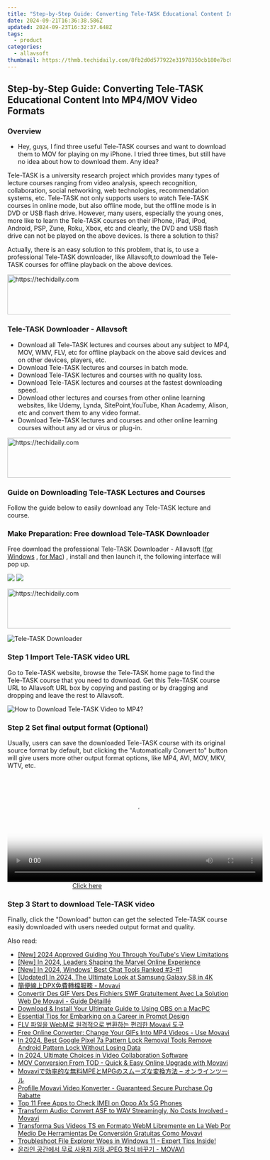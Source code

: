 ```yaml
---
title: "Step-by-Step Guide: Converting Tele-TASK Educational Content Into MP4/MOV Video Formats"
date: 2024-09-21T16:36:38.586Z
updated: 2024-09-23T16:32:37.648Z
tags:
  - product
categories:
  - allavsoft
thumbnail: https://thmb.techidaily.com/8fb2d0d577922e31978350cb180e7bc0e8d3ea4b5792db82388ad0c79872b3d3.jpg
---
```


## Step-by-Step Guide: Converting Tele-TASK Educational Content Into MP4/MOV Video Formats

### Overview

* Hey, guys, I find three useful Tele-TASK courses and want to download them to MOV for playing on my iPhone. I tried three times, but still have no idea about how to download them. Any idea?

Tele-TASK is a university research project which provides many types of lecture courses ranging from video analysis, speech recognition, collaboration, social networking, web technologies, recommendation systems, etc. Tele-TASK not only supports users to watch Tele-TASK courses in online mode, but also offline mode, but the offline mode is in DVD or USB flash drive. However, many users, especially the young ones, more like to learn the Tele-TASK courses on their iPhone, iPad, iPod, Android, PSP, Zune, Roku, Xbox, etc and clearly, the DVD and USB flash drive can not be played on the above devices. Is there a solution to this?

Actually, there is an easy solution to this problem, that is, to use a professional Tele-TASK downloader, like Allavsoft,to download the Tele-TASK courses for offline playback on the above devices.

<!-- affiliate ads begin -->
<a href="https://appsumo.8odi.net/c/5597632/2082542/7443" target="_top" id="2082542">
  <img src="//a.impactradius-go.com/display-ad/7443-2082542" border="0" alt="https://techidaily.com" width="728" height="90"/>
</a>
<img height="0" width="0" src="https://appsumo.8odi.net/i/5597632/2082542/7443" style="position:absolute;visibility:hidden;" border="0" />
<!-- affiliate ads end -->

### Tele-TASK Downloader - Allavsoft

* Download all Tele-TASK lectures and courses about any subject to MP4, MOV, WMV, FLV, etc for offline playback on the above said devices and on other devices, players, etc.
* Download Tele-TASK lectures and courses in batch mode.
* Download Tele-TASK lectures and courses with no quality loss.
* Download Tele-TASK lectures and courses at the fastest downloading speed.
* Download other lectures and courses from other online learning websites, like Udemy, Lynda, SitePoint,YouTube, Khan Academy, Alison, etc and convert them to any video format.
* Download Tele-TASK lectures and courses and other online learning courses without any ad or virus or plug-in.

<!-- affiliate ads begin -->
<a href="https://appsumo.8odi.net/c/5597632/2132162/7443" target="_top" id="2132162">
  <img src="//a.impactradius-go.com/display-ad/7443-2132162" border="0" alt="https://techidaily.com" width="728" height="90"/>
</a>
<img height="0" width="0" src="https://appsumo.8odi.net/i/5597632/2132162/7443" style="position:absolute;visibility:hidden;" border="0" />
<!-- affiliate ads end -->

### Guide on Downloading Tele-TASK Lectures and Courses

Follow the guide below to easily download any Tele-TASK lecture and course.

### Make Preparation: Free download Tele-TASK Downloader

Free download the professional Tele-TASK Downloader - Allavsoft ([for Windows](https://tools.techidaily.com/allavsoft/products/) , [for Mac](https://tools.techidaily.com/allavsoft/products/)) , install and then launch it, the following interface will pop up.

[![](https://www.allavsoft.com/how-to/../images/how-to/free-download-win.jpg)](https://tools.techidaily.com/allavsoft/products/) [![](https://www.allavsoft.com/how-to/../images/how-to/free-download-mac.jpg)](https://tools.techidaily.com/allavsoft/products/)

<!-- affiliate ads begin -->
<a href="https://ephamedtechinc.pxf.io/c/5597632/2136616/26400" target="_top" id="2136616">
  <img src="//a.impactradius-go.com/display-ad/26400-2136616" border="0" alt="https://techidaily.com" width="728" height="90"/>
</a>
<img height="0" width="0" src="https://ephamedtechinc.pxf.io/i/5597632/2136616/26400" style="position:absolute;visibility:hidden;" border="0" />
<!-- affiliate ads end -->

![Tele-TASK Downloader](https://www.allavsoft.com/how-to/../images/allavsoft/screen-shot-600.jpg)

### Step 1 Import Tele-TASK video URL

Go to Tele-TASK website, browse the Tele-TASK home page to find the Tele-TASK course that you need to download. Get this Tele-TASK course URL to Allavsoft URL box by copying and pasting or by dragging and dropping and leave the rest to Allavsoft.

![How to Download Tele-TASK Video to MP4?](https://www.allavsoft.com/how-to/../images/how-to/download-rtmp-video/download-rtmp-video.jpg)

### Step 2 Set final output format (Optional)

Usually, users can save the downloaded Tele-TASK course with its original source format by default, but clicking the "Automatically Convert to" button will give users more other output format options, like MP4, AVI, MOV, MKV, WTV, etc.

<!-- affiliate ads begin -->
<span id="1983553">
					<video width="576" height="240" style="cursor:pointer"
           poster="//a.impactradius-go.com/display-clicktoplayimage/1983553.png"
           onclick="if(!this.playClicked){this.play();this.setAttribute('controls',true);this.playClicked=true;}">
	   <source src="//a.impactradius-go.com/display-ad/22993-1983553">
	   <img src="//a.impactradius-go.com/display-clicktoplayimage/1983553.png" style="border: none; height: 100%; width: 100%; object-fit: contain">
	</video>
	<div style="width:360px;text-align:center"><a href="javascript:window.open(decodeURIComponent('https%3A%2F%2Fhomestyler.sjv.io%2Fc%2F5597632%2F1983553%2F22993'), '_blank');void(0);">Click here</a></div>
</span>
<img height="0" width="0" src="https://imp.pxf.io/i/5597632/1983553/22993" style="position:absolute;visibility:hidden;" border="0" />
<!-- affiliate ads end -->

### Step 3 Start to download Tele-TASK video

Finally, click the "Download" button can get the selected Tele-TASK course easily downloaded with users needed output format and quality.

<ins class="adsbygoogle"
     style="display:block"
     data-ad-format="autorelaxed"
     data-ad-client="ca-pub-7571918770474297"
     data-ad-slot="1223367746"></ins>

<ins class="adsbygoogle"
     style="display:block"
     data-ad-client="ca-pub-7571918770474297"
     data-ad-slot="8358498916"
     data-ad-format="auto"
     data-full-width-responsive="true"></ins>

<span class="atpl-alsoreadstyle">Also read:</span>
<div><ul>
<li><a href="https://youtube-lab.techidaily.com/024-approved-guiding-you-through-youtubes-view-limitations/"><u>[New] 2024 Approved Guiding You Through YouTube's View Limitations</u></a></li>
<li><a href="https://youtube-docs.techidaily.com/n-2024-leaders-shaping-the-marvel-online-experience/"><u>[New] In 2024, Leaders Shaping the Marvel Online Experience</u></a></li>
<li><a href="https://screen-mirroring-recording.techidaily.com/new-in-2024-windows-best-chat-tools-ranked-3-1/"><u>[New] In 2024, Windows' Best Chat Tools Ranked #3-#1</u></a></li>
<li><a href="https://fox-info.techidaily.com/updated-in-2024-the-ultimate-look-at-samsung-galaxy-s8-in-4k/"><u>[Updated] In 2024, The Ultimate Look at Samsung Galaxy S8 in 4K</u></a></li>
<li><a href="https://win-tricks.techidaily.com/1726220690734-dpx-movavi/"><u>簡便線上DPX免費轉檔服務 - Movavi</u></a></li>
<li><a href="https://win-tricks.techidaily.com/convertir-des-gif-vers-des-fichiers-swf-gratuitement-avec-la-solution-web-de-movavi-guide-detaille/"><u>Convertir Des GIF Vers Des Fichiers SWF Gratuitement Avec La Solution Web De Movavi - Guide Détaillé</u></a></li>
<li><a href="https://screen-sharing-recording.techidaily.com/download-and-install-your-ultimate-guide-to-using-obs-on-a-macpc/"><u>Download & Install Your Ultimate Guide to Using OBS on a MacPC</u></a></li>
<li><a href="https://tech-haven.techidaily.com/essential-tips-for-embarking-on-a-career-in-prompt-design/"><u>Essential Tips for Embarking on a Career in Prompt Design</u></a></li>
<li><a href="https://win-tricks.techidaily.com/flv-webm-movavi/"><u>FLV 파일을 WebM로 원격적으로 변환하는 편리한 Movavi 도구</u></a></li>
<li><a href="https://win-tricks.techidaily.com/free-online-converter-change-your-gifs-into-mp4-videos-use-movavi/"><u>Free Online Converter: Change Your GIFs Into MP4 Videos - Use Movavi</u></a></li>
<li><a href="https://unlock-android.techidaily.com/in-2024-best-google-pixel-7a-pattern-lock-removal-tools-remove-android-pattern-lock-without-losing-data-by-drfone-android/"><u>In 2024, Best Google Pixel 7a Pattern Lock Removal Tools Remove Android Pattern Lock Without Losing Data</u></a></li>
<li><a href="https://on-screen-recording.techidaily.com/in-2024-ultimate-choices-in-video-collaboration-software/"><u>In 2024, Ultimate Choices in Video Collaboration Software</u></a></li>
<li><a href="https://win-tricks.techidaily.com/mov-conversion-from-tod-quick-and-easy-online-upgrade-with-movavi/"><u>MOV Conversion From TOD - Quick & Easy Online Upgrade with Movavi</u></a></li>
<li><a href="https://win-tricks.techidaily.com/movavimpempg/"><u>Movaviで効率的な無料MPEとMPGのスムーズな変換方法 – オンラインツール</u></a></li>
<li><a href="https://win-tricks.techidaily.com/profille-movavi-video-konverter-guaranteed-secure-purchase-og-rabatte/"><u>Profille Movavi Video Konverter - Guaranteed Secure Purchase Og Rabatte</u></a></li>
<li><a href="https://sim-unlock.techidaily.com/top-11-free-apps-to-check-imei-on-oppo-a1x-5g-phones-by-drfone-android/"><u>Top 11 Free Apps to Check IMEI on Oppo A1x 5G Phones</u></a></li>
<li><a href="https://win-tricks.techidaily.com/transform-audio-convert-asf-to-wav-streamingly-no-costs-involved-movavi/"><u>Transform Audio: Convert ASF to WAV Streamingly, No Costs Involved - Movavi</u></a></li>
<li><a href="https://win-tricks.techidaily.com/transforma-sus-videos-ts-en-formato-webm-libremente-en-la-web-por-medio-de-herramientas-de-conversion-gratuitas-como-movavi/"><u>Transforma Sus Videos TS en Formato WebM Libremente en La Web Por Medio De Herramientas De Conversión Gratuitas Como Movavi</u></a></li>
<li><a href="https://win-howtos.techidaily.com/1723211270590-troubleshoot-file-explorer-woes-in-windows-11-expert-tips-inside/"><u>Troubleshoot File Explorer Woes in Windows 11 - Expert Tips Inside!</u></a></li>
<li><a href="https://win-tricks.techidaily.com/1726226768932-jpeg-movavi/"><u>온라인 공간에서 무료 사용자 지정 JPEG 형식 바꾸기 - MOVAVI</u></a></li>
</ul></div>

